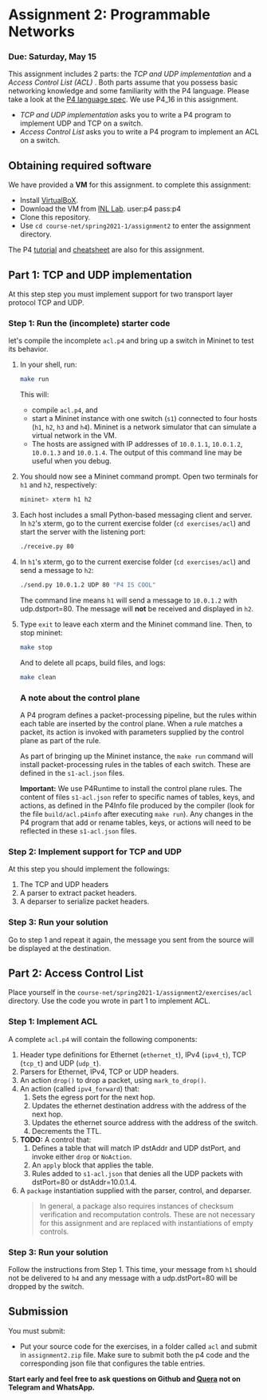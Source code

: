 # Assignment 2: Programmable Networks

### Due: Saturday, May 15

This assignment includes 2 parts: the *TCP and UDP implementation*
and a *Access Control List (ACL)* . Both parts assume that you possess basic networking
knowledge and some familiarity with the P4 language. Please take a look at the
[P4 language spec](https://p4.org/p4-spec/docs/P4-16-v1.1.0-spec.pdf). We use P4_16 in this assignment.

- *TCP and UDP implementation* asks you to write a P4 program to implement UDP and TCP on a switch.
- *Access Control List* asks you to write a P4 program to implement an ACL on a switch.

<!-- **This assignment can be done individually or in groups of 2 students. You are only required to implement either access control list or load balancing. If you implement both, you can get a bonus of two points.** -->

## Obtaining required software

We have provided a **VM** for this assignment.
to complete this assignment:
- Install [VirtualBoX](https://www.virtualbox.org/wiki/Downloads).
- Download the VM from [INL Lab](https://inl-lab.net/). user:p4 pass:p4
- Clone this repository.
- Use `cd course-net/spring2021-1/assignment2` to enter the assignment directory.


The P4 [tutorial](assignment2/P4_tutorial.pdf) and [cheatsheet](assignment2/p4-cheat-sheet.pdf) are also for this assignment.

## Part 1: TCP and UDP implementation
At this step step you must implement support for two transport layer protocol TCP and UDP.

### Step 1: Run the (incomplete) starter code

let's compile the incomplete `acl.p4` and bring up a switch in Mininet to test its behavior.

1. In your shell, run:
   ```bash
   make run
   ```
   This will:
   * compile `acl.p4`, and
   * start a Mininet instance with one switch (`s1`) connected to four hosts (`h1`, `h2`, `h3` and `h4`). Mininet is a network simulator that can simulate a virtual network in the VM.
   * The hosts are assigned with IP addresses of `10.0.1.1`, `10.0.1.2`, `10.0.1.3` and `10.0.1.4`.
   The output of this command line may be useful when you debug.

2. You should now see a Mininet command prompt. Open two terminals
for `h1` and `h2`, respectively:
   ```bash
   mininet> xterm h1 h2
   ```
3. Each host includes a small Python-based messaging client and
server. In `h2`'s xterm, go to the current exercise folder (`cd exercises/acl`) and start the server with the listening port:
   ```bash
   ./receive.py 80
   ```
4. In `h1`'s xterm, go to the current exercise folder (`cd exercises/acl`) and send a message to `h2`:
   ```bash
   ./send.py 10.0.1.2 UDP 80 "P4 IS COOL"
   ```
   The command line means `h1` will send a message to `10.0.1.2` with udp.dstport=80.
   The message will **not** be received and displayed in `h2`.
5. Type `exit` to leave each xterm and the Mininet command line.
   Then, to stop mininet:
   ```bash
   make stop
   ```
   And to delete all pcaps, build files, and logs:
   ```bash
   make clean
   ```

   ### A note about the control plane

   A P4 program defines a packet-processing pipeline, but the rules
   within each table are inserted by the control plane. When a rule
   matches a packet, its action is invoked with parameters supplied by
   the control plane as part of the rule.

   As part of bringing up the Mininet instance, the
   `make run` command will install packet-processing rules in the tables of
   each switch. These are defined in the `s1-acl.json` files.

   **Important:** We use P4Runtime to install the control plane rules. The
   content of files `s1-acl.json` refer to specific names of tables, keys, and
   actions, as defined in the P4Info file produced by the compiler (look for the
   file `build/acl.p4info` after executing `make run`). Any changes in the P4
   program that add or rename tables, keys, or actions will need to be reflected in
   these `s1-acl.json` files.


### Step 2: Implement support for TCP and UDP
At this step you should implement the followings:
1. The TCP and UDP headers
2. A parser to extract packet headers.
3. A deparser to serialize packet headers.

### Step 3: Run your solution
 Go to step 1 and repeat it again, the message you sent from the source will be displayed at the destination.


## Part 2: Access Control List

Place yourself in the `course-net/spring2021-1/assignment2/exercises/acl` directory.
Use the code you wrote in part 1 to implement ACL.

### Step 1: Implement ACL

<!-- The `acl.p4` file contains a skeleton P4 program with key pieces of
logic replaced by `TODO` comments. Your implementation should follow
the structure given in this file---replace each `TODO` with logic
implementing the missing piece. -->

A complete `acl.p4` will contain the following components:

1. Header type definitions for Ethernet (`ethernet_t`), IPv4 (`ipv4_t`), TCP (`tcp_t`) and UDP (`udp_t`).
2. Parsers for Ethernet, IPv4, TCP or UDP headers.
3. An action `drop()` to drop a packet, using `mark_to_drop()`.
4. An action (called `ipv4_forward`) that:
	1. Sets the egress port for the next hop.
	2. Updates the ethernet destination address with the address of the next hop.
	3. Updates the ethernet source address with the address of the switch.
	4. Decrements the TTL.
5. **TODO:** A control that:
    1. Defines a table that will match IP dstAddr and UDP dstPort, and
       invoke either `drop` or `NoAction`.
    2. An `apply` block that applies the table.
    3. Rules added to `s1-acl.json` that denies all the UDP packets with dstPort=80 or dstAddr=10.0.1.4.  
6. A `package` instantiation supplied with the parser, control, and deparser.
    > In general, a package also requires instances of checksum verification
    > and recomputation controls. These are not necessary for this assignment
    > and are replaced with instantiations of empty controls.

### Step 3: Run your solution

Follow the instructions from Step 1. This time, your message from
`h1` should not be delivered to `h4` and any message with a udp.dstPort=80 will be dropped by the switch.


## Submission

You must submit:

* Put your source code for the exercises, in a folder called `acl`  and submit in `assignment2.zip` file. Make sure to submit both the p4 code and the corresponding json file that configures the table entries.


**Start early and feel free to ask questions on Github and [Quera](quera.ir) not on Telegram and WhatsApp.**
